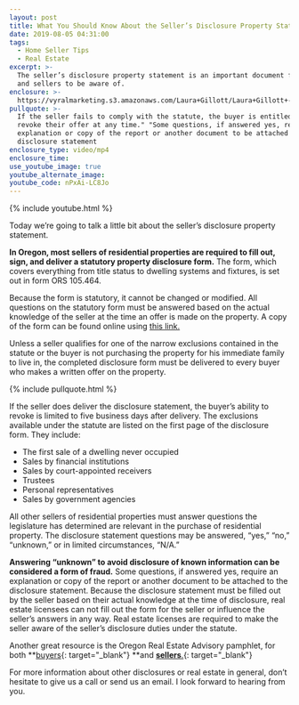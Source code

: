 ```yaml
---
layout: post
title: What You Should Know About the Seller’s Disclosure Property Statement
date: 2019-08-05 04:31:00
tags:
  - Home Seller Tips
  - Real Estate
excerpt: >-
  The seller’s disclosure property statement is an important document for buyers
  and sellers to be aware of.
enclosure: >-
  https://vyralmarketing.s3.amazonaws.com/Laura+Gillott/Laura+Gillott+-+August+2019+-+1.mp4
pullquote: >-
  If the seller fails to comply with the statute, the buyer is entitled to
  revoke their offer at any time." "Some questions, if answered yes, require an
  explanation or copy of the report or another document to be attached to the
  disclosure statement
enclosure_type: video/mp4
enclosure_time:
use_youtube_image: true
youtube_alternate_image:
youtube_code: nPxAi-LC8Jo
---
```


{% include youtube.html %}

Today we’re going to talk a little bit about the seller’s disclosure property statement.

**In Oregon, most sellers of residential properties are required to fill out, sign, and deliver a statutory property disclosure form.** The form, which covers everything from title status to dwelling systems and fixtures, is set out in form ORS 105.464.&nbsp;

Because the form is statutory, it cannot be changed or modified. All questions on the statutory form must be answered based on the actual knowledge of the seller at the time an offer is made on the property. A copy of the form can be found online using [this link.](https://eforms.com/images/2018/08/Oregon-Sellers-Property-Disclosure-Statement.pdf)

Unless a seller qualifies for one of the narrow exclusions contained in the statute or the buyer is not purchasing the property for his immediate family to live in, the completed disclosure form must be delivered to every buyer who makes a written offer on the property.&nbsp;

{% include pullquote.html %}

If the seller does deliver the disclosure statement, the buyer’s ability to revoke is limited to five business days after delivery. The exclusions available under the statute are listed on the first page of the disclosure form. They include:

* The first sale of a dwelling never occupied
* Sales by financial institutions
* Sales by court-appointed receivers
* Trustees
* Personal representatives
* Sales by government agencies

All other sellers of residential properties must answer questions the legislature has determined are relevant in the purchase of residential property. The disclosure statement questions may be answered, “yes,” “no,” “unknown,” or in limited circumstances, “N/A.”

**Answering “unknown” to avoid disclosure of known information can be considered a form of fraud.** Some questions, if answered yes, require an explanation or copy of the report or another document to be attached to the disclosure statement. Because the disclosure statement must be filled out by the seller based on their actual knowledge at the time of disclosure, real estate licensees can not fill out the form for the seller or influence the seller’s answers in any way. Real estate licenses are required to make the seller aware of the seller’s disclosure duties under the statute.

Another great resource is the Oregon Real Estate Advisory pamphlet, for both **[buyers](https://oregonrealtors.org/wp-content/uploads/2019/07/Oregon-Property-Buyer-Advisory_2019.pdf){: target="_blank"}&nbsp;**and [**sellers**.](https://oregonrealtors.org/wp-content/uploads/2019/07/Oregon-Property-Seller-Advisory_2019.pdf){: target="_blank"}

For more information about other disclosures or real estate in general, don’t hesitate to give us a call or send us an email. I look forward to hearing from you.<br>&nbsp;